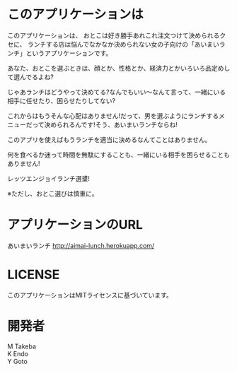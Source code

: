 このアプリケーションは
=======================  

このアプリケーションは、
おとこは好き勝手あれこれ注文つけて決められるクセに、
ランチする店は悩んでなかなか決められない女の子向けの「あいまいランチ」というアプリケーションです。

あなた、おとこを選ぶときは、顔とか、性格とか、経済力とかいろいろ品定めして選んでるよね?

じゃあランチはどうやって決めてる?なんでもいい〜なんて言って、一緒にいる相手に任せたり、困らせたりしてない?

これからはもうそんな心配はありません!だって、男を選ぶようにランチするメニューだって決められるんです!そう、あいまいランチならね!

このアプリを使えばもうランチを適当に決めるなんてことはありません。

何を食べるか迷って時間を無駄にすることも、一緒にいる相手を困らせることもありません!

レッツエンジョイランチ選䜃!

※ただし、おとこ選びは慎重に。

アプリケーションのURL
=======================

あいまいランチ
http://aimai-lunch.herokuapp.com/

LICENSE
==========

このアプリケーションはMITライセンスに基づいています。

開発者
======  

M Takeba  
K Endo  
Y Goto  

